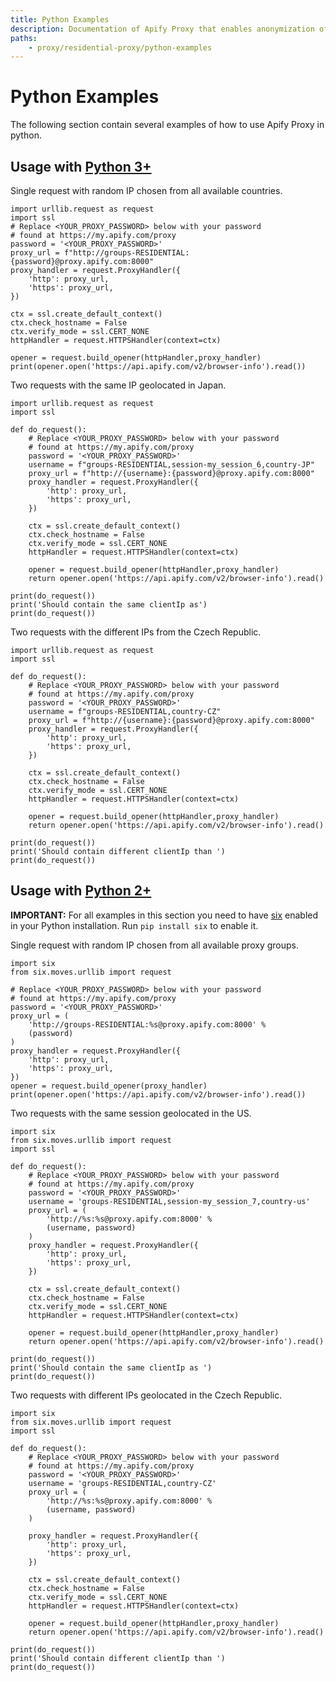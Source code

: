 ```yaml
---
title: Python Examples
description: Documentation of Apify Proxy that enables anonymization of access to websites and IP rotation.
paths:
    - proxy/residential-proxy/python-examples
---
```


# [](#python-examples)Python Examples

The following section contain several examples of how to use Apify Proxy in python.

## [](#usage-with-python3) Usage with [Python 3+](https://www.python.org/downloads/)

Single request with random IP chosen from all available countries.

    import urllib.request as request
    import ssl
    # Replace <YOUR_PROXY_PASSWORD> below with your password
    # found at https://my.apify.com/proxy
    password = '<YOUR_PROXY_PASSWORD>'
    proxy_url = f"http://groups-RESIDENTIAL:{password}@proxy.apify.com:8000"
    proxy_handler = request.ProxyHandler({
        'http': proxy_url,
        'https': proxy_url,
    })

    ctx = ssl.create_default_context()
    ctx.check_hostname = False
    ctx.verify_mode = ssl.CERT_NONE
    httpHandler = request.HTTPSHandler(context=ctx)

    opener = request.build_opener(httpHandler,proxy_handler)
    print(opener.open('https://api.apify.com/v2/browser-info').read())

Two requests with the same IP geolocated in Japan.

    import urllib.request as request
    import ssl

    def do_request():
        # Replace <YOUR_PROXY_PASSWORD> below with your password
        # found at https://my.apify.com/proxy
        password = '<YOUR_PROXY_PASSWORD>'
        username = f"groups-RESIDENTIAL,session-my_session_6,country-JP"
        proxy_url = f"http://{username}:{password}@proxy.apify.com:8000"
        proxy_handler = request.ProxyHandler({
            'http': proxy_url,
            'https': proxy_url,
        })

        ctx = ssl.create_default_context()
        ctx.check_hostname = False
        ctx.verify_mode = ssl.CERT_NONE
        httpHandler = request.HTTPSHandler(context=ctx)

        opener = request.build_opener(httpHandler,proxy_handler)
        return opener.open('https://api.apify.com/v2/browser-info').read()

    print(do_request())
    print('Should contain the same clientIp as')
    print(do_request())

Two requests with the different IPs from the Czech Republic.

    import urllib.request as request
    import ssl

    def do_request():
        # Replace <YOUR_PROXY_PASSWORD> below with your password
        # found at https://my.apify.com/proxy
        password = '<YOUR_PROXY_PASSWORD>'
        username = f"groups-RESIDENTIAL,country-CZ"
        proxy_url = f"http://{username}:{password}@proxy.apify.com:8000"
        proxy_handler = request.ProxyHandler({
            'http': proxy_url,
            'https': proxy_url,
        })

        ctx = ssl.create_default_context()
        ctx.check_hostname = False
        ctx.verify_mode = ssl.CERT_NONE
        httpHandler = request.HTTPSHandler(context=ctx)

        opener = request.build_opener(httpHandler,proxy_handler)
        return opener.open('https://api.apify.com/v2/browser-info').read()

    print(do_request())
    print('Should contain different clientIp than ')
    print(do_request())

## [](#usage-with-python2) Usage with [Python 2+](https://www.python.org/download/releases/2.7.2/)

**IMPORTANT:** For all examples in this section you need to have [six](https://pypi.org/project/six/) enabled in your Python installation. Run `pip install six` to enable it.

Single request with random IP chosen from all available proxy groups.

    import six
    from six.moves.urllib import request

    # Replace <YOUR_PROXY_PASSWORD> below with your password
    # found at https://my.apify.com/proxy
    password = '<YOUR_PROXY_PASSWORD>'
    proxy_url = (
        'http://groups-RESIDENTIAL:%s@proxy.apify.com:8000' %
        (password)
    )
    proxy_handler = request.ProxyHandler({
        'http': proxy_url,
        'https': proxy_url,
    })
    opener = request.build_opener(proxy_handler)
    print(opener.open('https://api.apify.com/v2/browser-info').read())

Two requests with the same session geolocated in the US.

    import six
    from six.moves.urllib import request
    import ssl

    def do_request():
        # Replace <YOUR_PROXY_PASSWORD> below with your password
        # found at https://my.apify.com/proxy
        password = '<YOUR_PROXY_PASSWORD>'
        username = 'groups-RESIDENTIAL,session-my_session_7,country-us'
        proxy_url = (
            'http://%s:%s@proxy.apify.com:8000' %
            (username, password)
        )
        proxy_handler = request.ProxyHandler({
            'http': proxy_url,
            'https': proxy_url,
        })

        ctx = ssl.create_default_context()
        ctx.check_hostname = False
        ctx.verify_mode = ssl.CERT_NONE
        httpHandler = request.HTTPSHandler(context=ctx)

        opener = request.build_opener(httpHandler,proxy_handler)
        return opener.open('https://api.apify.com/v2/browser-info').read()

    print(do_request())
    print('Should contain the same clientIp as ')
    print(do_request())

Two requests with different IPs geolocated in the Czech Republic.

    import six
    from six.moves.urllib import request
    import ssl

    def do_request():
        # Replace <YOUR_PROXY_PASSWORD> below with your password
        # found at https://my.apify.com/proxy
        password = '<YOUR_PROXY_PASSWORD>'
        username = 'groups-RESIDENTIAL,country-CZ'
        proxy_url = (
            'http://%s:%s@proxy.apify.com:8000' %
            (username, password)
        )

        proxy_handler = request.ProxyHandler({
            'http': proxy_url,
            'https': proxy_url,
        })

        ctx = ssl.create_default_context()
        ctx.check_hostname = False
        ctx.verify_mode = ssl.CERT_NONE
        httpHandler = request.HTTPSHandler(context=ctx)

        opener = request.build_opener(httpHandler,proxy_handler)
        return opener.open('https://api.apify.com/v2/browser-info').read()

    print(do_request())
    print('Should contain different clientIp than ')
    print(do_request())

